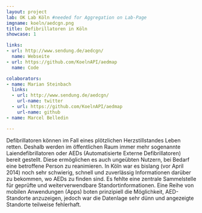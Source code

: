 ```yaml
---
layout: project
lab: OK Lab Köln #needed for Aggregation on Lab-Page
imgname: koeln/aedcgn.png
title: Defibrillatoren in Köln
showcase: 1

links: 
- url: http://www.sendung.de/aedcgn/
  name: Webseite
- url: https://github.com/KoelnAPI/aedmap
  name: Code

colaborators:
- name: Marian Steinbach
  links:
  - url: http://www.sendung.de/aedcgn/
    url-name: twitter
  - url: https://github.com/KoelnAPI/aedmap
    url-name: github
- name: Marcel Belledin

---
```

Defibrillatoren können im Fall eines plötzlichen Herzstillstandes Leben retten. Deshalb werden im öffentlichen Raum immer mehr sogenannte Laiendefibrillatoren oder AEDs (Automatisierte Externe Defibrillatoren) bereit gestellt. Diese ermöglichen es auch ungeübten Nutzern, bei Bedarf eine betroffene Person zu reanimieren.
In Köln war es bislang (vor April 2014) noch sehr schwierig, schnell und zuverlässig Informationen darüber zu bekommen, wo AEDs zu finden sind. Es fehlte eine zentrale Sammelstelle für geprüfte und weiterverwendbare Standortinformationen. Eine Reihe von mobilen Anwendungen (Apps) boten prinzipiell die Möglichkeit, AED-Standorte anzuzeigen, jedoch war die Datenlage sehr dünn und angezeigte Standorte teilweise fehlerhaft.